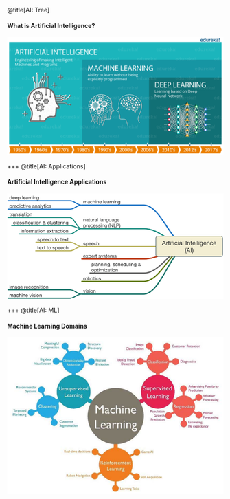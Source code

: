 @title[AI: Tree]
#### What is Artificial Intelligence?
![AI](assets/images/AI/AI-Tree.png)

+++
@title[AI: Applications]
#### Artificial Intelligence Applications
![AI Applications](assets/images/AI/AI-Domains.png)

+++
@title[AI: ML]
#### Machine Learning Domains
![ML Domains](assets/images/AI/AI-ML.png)
